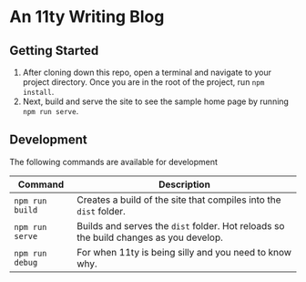 # An 11ty Writing Blog

## Getting Started

1. After cloning down this repo, open a terminal and navigate to your project directory. Once you are in the root of the project, run `npm install`.
2. Next, build and serve the site to see the sample home page by running `npm run serve`.

## Development

The following commands are available for development

| Command         | Description                                                                           |
| --------------- | ------------------------------------------------------------------------------------- |
| `npm run build` | Creates a build of the site that compiles into the `dist` folder.                     |
| `npm run serve` | Builds and serves the `dist` folder. Hot reloads so the build changes as you develop. |
| `npm run debug` | For when 11ty is being silly and you need to know why.                                |
